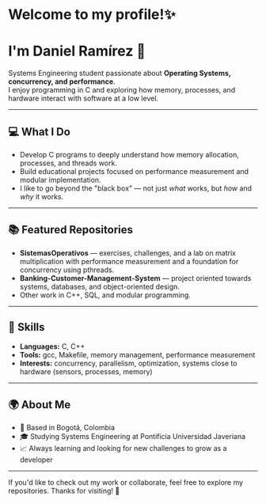 # Welcome to my profile!✨
# I'm Daniel Ramírez 👋

Systems Engineering student passionate about **Operating Systems, concurrency, and performance**.  
I enjoy programming in C and exploring how memory, processes, and hardware interact with software at a low level.

---

## 💻 What I Do

- Develop C programs to deeply understand how memory allocation, processes, and threads work.  
- Build educational projects focused on performance measurement and modular implementation.  
- I like to go beyond the "black box" — not just *what* works, but *how* and *why* it works.

---

## 📚 Featured Repositories

- **SistemasOperativos** — exercises, challenges, and a lab on matrix multiplication with performance measurement and a foundation for concurrency using pthreads.  
- **Banking-Customer-Management-System** — project oriented towards systems, databases, and object-oriented design.  
- Other work in C++, SQL, and modular programming.

---

## 🚀 Skills

- **Languages:** C, C++  
- **Tools:** gcc, Makefile, memory management, performance measurement  
- **Interests:** concurrency, parallelism, optimization, systems close to hardware (sensors, processes, memory)

---

## 🌍 About Me

- 📍 Based in Bogotá, Colombia  
- 🎓 Studying Systems Engineering at Pontificia Universidad Javeriana  
- 📈 Always learning and looking for new challenges to grow as a developer  

---

If you'd like to check out my work or collaborate, feel free to explore my repositories. Thanks for visiting! 🚀
